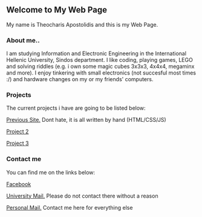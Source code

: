 ## Welcome to My Web Page
My name is Theocharis Apostolidis and this is my Web Page.


### About me..

I am studying Information and Electronic Engineering in the International Hellenic University, Sindos department.
I like coding, playing games, LEGO and solving riddles (e.g. i own some magic cubes 3x3x3, 4x4x4, megaminx and more).
I enjoy tinkering with small electronics (not succesful most times :/) and hardware changes on my or my friends' computers.

### Projects

The current projects i have are going to be listed below:

[Previous Site.](https://users.it.teithe.gr/~it185149/) Dont hate, it is all written by hand (HTML/CSS/JS)

[Project 2]()

[Project 3]()


### Contact me

You can find me on the links below:

[Facebook](https://www.facebook.com/harisprodude)

[University Mail.](mailto:it185149@it.teithe.gr) Please do not contact there without a reason

[Personal Mail.](mailto:theocharilaos@gmail.com) Contact me here for everything else
